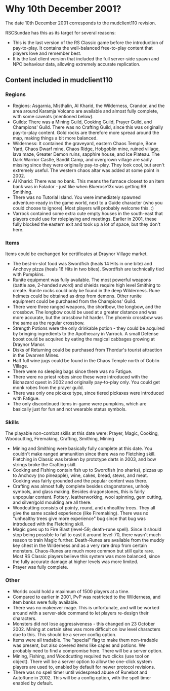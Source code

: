 Why 10th December 2001?
=======================

The date 10th December 2001 corresponds to the mudclient110 revision.

RSCSundae has this as its target for several reasons:

- This is the last version of the RS Classic game before the introduction
  of pay-to-play.  It contains the well-balanced free-to-play content that
  players love and remember best.
- It is the last client version that included the full server-side spawn
  and NPC behaviour data, allowing extremely accurate replication.

Content included in mudclient110
--------------------------------

### Regions

- Regions: Asgarnia, Misthalin, Al Kharid, the Wilderness, Crandor,
  and the area around Karamja Volcano are available and almost fully
  complete, with some caveats (mentioned below).
- Guilds: There was a Mining Guild, Cooking Guild, Prayer Guild, and
  Champions' Guild.  There was no Crafting Guild, since this was originally
  pay-to-play content. Gold rocks are therefore more spread around the map,
  making things a bit more balanced.
- Wilderness: It contained the graveyard, eastern Chaos Temple, Bone Yard,
  Chaos Dwarf mine, Chaos Ridge, Hobgoblin mine, ruined village,
  lava maze, Greater Demon ruins, sapphire house, and Ice Plateau.
  The Dark Warrior Castle, Bandit Camp, and overgrown village are sadly
  missing since they were originally pay-to-play. They look cool, but
  aren't extremely useful. The western chaos altar was added at some point
  in 2002.
- Al Kharid: There was no bank.  This means the furnace closest to an item
  bank was in Falador - just like when Bluerose13x was getting 99 Smithing.
- There was no Tutorial Island. You were immediately spawned
  adventure-ready in the game world, next to a Guide character (who
  you could choose to ignore).  Most players will probably welcome this. :)
- Varrock contained some extra cute empty houses in the south-east
  that players could use for roleplaying and meetings.
  Earlier in 2001, these fully blocked the eastern exit and took up a lot
  of space, but they don't here.

### Items

Items could be exchanged for certificates at Draynor Village market.

- The best-in-slot food was Swordfish (heals 14 Hits in one bite) and
  Anchovy pizza (heals 16 Hits in two bites).  Swordfish are technically
  tied with Pumpkins.
- Runite equipment was fully available.  The most powerful weapons
  (battle axe, 2-handed sword) and shields require high level Smithing
  to create.  Runite rocks could only be found in the deep Wilderness.
  Rune helmets could be obtained as drop from demons.  Other runite
  equipment could be purchased from the Champions' Guild.
- There were three ranged weapons, the shortbow, the longbow, and
  the crossbow.  The longbow could be used at a greater distance
  and was more accurate, but the crossbow hit harder.
  The phoenix crossbow was the same as the regular crossbow.
- Strength Potions were the only drinkable potion - they could be acquired
  by bringing ingredients to the Apothecary in Varrock.  A small Defense
  boost could be acquired by eating the magical cabbages growing at Draynor
  Manor.
- Disks of Returning could be purchased from Thordur's tourist
  attraction in the Dwarven Mines.
- Half full wine jugs could be found in the Chaos Temple north
  of Goblin Village.
- There were no sleeping bags since there was no Fatigue.
- There were no priest robes since these were introduced with the
  Biohazard quest in 2002 and originally pay-to-play only.
  You could get monk robes from the prayer guild.
- There was only one pickaxe type, since tiered pickaxes were introduced
  with Fatigue.
- The only discontinued items in-game were pumpkins, which are
  basically just for fun and not wearable status symbols.

### Skills

The playable non-combat skills at this date were:
Prayer, Magic, Cooking, Woodcutting, Firemaking, Crafting,
Smithing, Mining

- Mining and Smithing were basically fully complete at this date.
  You couldn't make ranged ammunition since there was no Fletching skill.
  Fletching in Classic was broken by prototype darts in 2003, and bow
  strings broke the Crafting skill.
- Cooking and Fishing contain fish up to Swordfish (no sharks),
  pizzas up to Anchovy (no pineapple), wine, cakes, bread,
  stews, and meat.  Cooking was fairly grounded and the popular
  content was there.
- Crafting was almost fully complete besides dragonstones,
  unholy symbols, and glass making.  Besides dragonstones,
  this is fairly unpopular content.  Pottery, leatherworking,
  wool spinning, gem cutting, and silver/gold moulding are all there.
- Woodcutting consists of pointy, round, and unhealthy trees.
  They all give the same scaled experience (like Firemaking).
  There was no "unhealthy trees give more experience" bug since
  that bug was introduced with the Fletching skill.
- Magic goes up to Fire Blast (level-59; death-rune spell).
  Since it should stop being possible to fail to cast it
  around level-70, there wasn't much reason to train Magic further.
  Death-Runes are available from the muddy key chest in the
  Wilderness and as a very rare drop from certain monsters.
  Chaos-Runes are much more common but still quite rare.
  Most RS Classic players believe this system was more balanced,
  since the fully accurate damage at higher levels was more limited.
- Prayer was fully complete.

### Other

- Worlds could hold a maximum of 1500 players at a time.
- Compared to earlier in 2001, PvP was restricted to the Wilderness,
  and item banks were fully available.
- There was no makeover mage.  This is unfortunate, and will
  be worked around with a server-side command to let players
  re-design their characters.
- Monsters did not lose aggressiveness - this changed on
  23 October 2002.  Mining at certain sites was more difficult
  on low level characters due to this. This should be a server
  config option.
- Items were all tradable. The "special" flag to make them
  non-tradable was present, but also covered items like
  capes and potions. We probably need to find a compromise here.
  There will be a server option.
- Mining, Fishing, and Woodcutting required two clicks (use
  tool on object). There will be a server option to allow
  the one-click system players are used to, enabled by
  default for newer protocol revisions.
- There was no spell timer until widespread abuse of
  Runebot and AutoRune in 2002.  This will be a config option,
  with the spell timer enabled by default.
